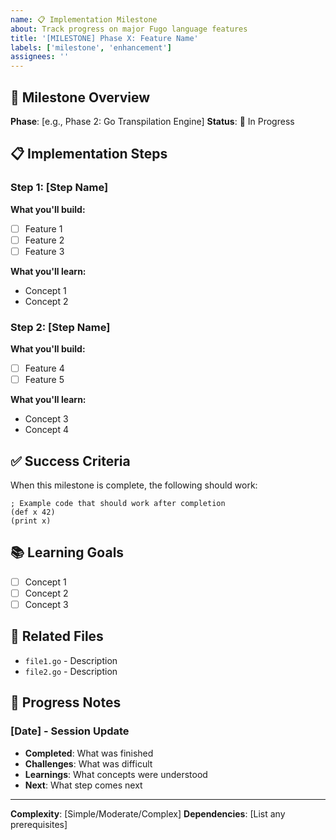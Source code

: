 ```yaml
---
name: 📋 Implementation Milestone
about: Track progress on major Fugo language features
title: '[MILESTONE] Phase X: Feature Name'
labels: ['milestone', 'enhancement']
assignees: ''
---
```


## 🎯 Milestone Overview

**Phase**: [e.g., Phase 2: Go Transpilation Engine]
**Status**: 🚧 In Progress

## 📋 Implementation Steps

### Step 1: [Step Name]
**What you'll build:**
- [ ] Feature 1
- [ ] Feature 2
- [ ] Feature 3

**What you'll learn:**
- Concept 1
- Concept 2

### Step 2: [Step Name]
**What you'll build:**
- [ ] Feature 4
- [ ] Feature 5

**What you'll learn:**
- Concept 3
- Concept 4

## ✅ Success Criteria

When this milestone is complete, the following should work:

```fugo
; Example code that should work after completion
(def x 42)
(print x)
```

## 📚 Learning Goals

- [ ] Concept 1
- [ ] Concept 2
- [ ] Concept 3

## 🔗 Related Files

- `file1.go` - Description
- `file2.go` - Description

## 📝 Progress Notes

### [Date] - Session Update
- **Completed**: What was finished
- **Challenges**: What was difficult  
- **Learnings**: What concepts were understood
- **Next**: What step comes next

---

**Complexity**: [Simple/Moderate/Complex]
**Dependencies**: [List any prerequisites]
